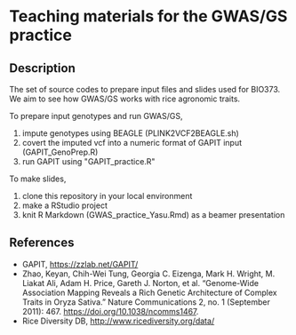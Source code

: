 # Teaching materials for the GWAS/GS practice  

## Description  
The set of source codes to prepare input files and slides used for BIO373.  
We aim to see how GWAS/GS works with rice agronomic traits.  
  
To prepare input genotypes and run GWAS/GS, 
1. impute genotypes using BEAGLE (PLINK2VCF2BEAGLE.sh)  
2. covert the imputed vcf into a numeric format of GAPIT input (GAPIT_GenoPrep.R)  
3. run GAPIT using "GAPIT_practice.R"  
  
  
To make slides,  
1. clone this repository in your local environment
2. make a RStudio project
3. knit R Markdown (GWAS_practice_Yasu.Rmd) as a beamer presentation


## References 
- GAPIT, https://zzlab.net/GAPIT/
- Zhao, Keyan, Chih-Wei Tung, Georgia C. Eizenga, Mark H. Wright, M. Liakat Ali, Adam H. Price, Gareth J. Norton, et al. “Genome-Wide Association Mapping Reveals a Rich Genetic Architecture of Complex Traits in Oryza Sativa.” Nature Communications 2, no. 1 (September 2011): 467. https://doi.org/10.1038/ncomms1467.  
- Rice Diversity DB, http://www.ricediversity.org/data/  
